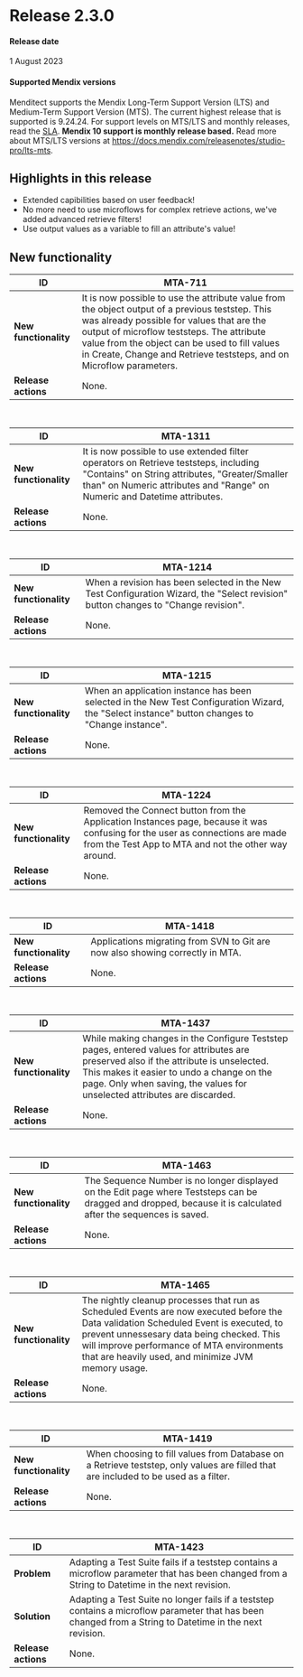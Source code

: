 # Release 2.3.0

#### Release date

1 August 2023

#### Supported Mendix versions

Menditect supports the Mendix Long-Term Support Version (LTS) and Medium-Term Support Version (MTS). The current highest release that is supported is 9.24.24.
For support levels on MTS/LTS and monthly releases, read the [SLA](../legal/sla). **Mendix 10 support is monthly release based.**
Read more about MTS/LTS versions at https://docs.mendix.com/releasenotes/studio-pro/lts-mts.

## Highlights in this release

 - Extended capibilities based on user feedback! 
 - No more need to use microflows for complex retrieve actions, we've added advanced retrieve filters! 
 - Use output values as a variable to fill an attribute's value!

## New functionality 

| ID                    | MTA-711                                                                                                                                                                                                                                                                                                             |
| --------------------- | ------------------------------------------------------------------------------------------------------------------------------------------------------------------------------------------------------------------------------------------------------------------------------------------------------------------- |
| __New functionality__ | It is now possible to use the attribute value from the object output of a previous teststep. This was already possible for values that are the output of microflow teststeps. The attribute value from the object can be used to fill values in Create, Change and Retrieve teststeps, and on Microflow parameters. |
| __Release actions__   | None.                                                                                                                                                                                                                                                                                                               |

<br/>


| ID                    | MTA-1311                                                                                                                                                                                                           |
| --------------------- | ------------------------------------------------------------------------------------------------------------------------------------------------------------------------------------------------------------------ |
| __New functionality__ | It is now possible to use extended filter operators on Retrieve teststeps, including "Contains" on String attributes, "Greater/Smaller than" on Numeric attributes and "Range" on Numeric and Datetime attributes. |
| __Release actions__   | None.                                                                                                                                                                                                              |

<br/>


| ID                    | MTA-1214                                                                                                                           |
| --------------------- | ---------------------------------------------------------------------------------------------------------------------------------- |
| __New functionality__ | When a revision has been selected in the New Test Configuration Wizard, the "Select revision" button changes to "Change revision". |
| __Release actions__   | None.                                                                                                                              |

<br/>


| ID                    | MTA-1215                                                                                                                                        |
| --------------------- | ----------------------------------------------------------------------------------------------------------------------------------------------- |
| __New functionality__ | When an application instance has been selected in the New Test Configuration Wizard, the "Select instance" button changes to "Change instance". |
| __Release actions__   | None.                                                                                                                                           |

<br/>


| ID                    | MTA-1224                                                                                                                                                                             |
| --------------------- | ------------------------------------------------------------------------------------------------------------------------------------------------------------------------------------ |
| __New functionality__ | Removed the Connect button from the Application Instances page, because it was confusing for the user as connections are made from the Test App to MTA and not the other way around. |
| __Release actions__   | None.                                                                                                                                                                                |

<br/>


| ID                    | MTA-1418                                                                      |
| --------------------- | ----------------------------------------------------------------------------- |
| __New functionality__ | Applications migrating from SVN to Git are now also showing correctly in MTA. |
| __Release actions__   | None.                                                                         |

<br/>


| ID                    | MTA-1437                                                                                                                                                                                                                                                        |
| --------------------- | --------------------------------------------------------------------------------------------------------------------------------------------------------------------------------------------------------------------------------------------------------------- |
| __New functionality__ | While making changes in the Configure Teststep pages, entered values for attributes are preserved also if the attribute is unselected. This makes it easier to undo a change on the page. Only when saving, the values for unselected attributes are discarded. |
| __Release actions__   | None.                                                                                                                                                                                                                                                           |

<br/>


| ID                    | MTA-1463                                                                                                                                                       |
| --------------------- | -------------------------------------------------------------------------------------------------------------------------------------------------------------- |
| __New functionality__ | The Sequence Number is no longer displayed on the Edit page where Teststeps can be dragged and dropped, because it is calculated after the sequences is saved. |
| __Release actions__   | None.                                                                                                                                                          |

<br/>


| ID                    | MTA-1465                                                                                                                                                                                                                                                                               |
| --------------------- | -------------------------------------------------------------------------------------------------------------------------------------------------------------------------------------------------------------------------------------------------------------------------------------- |
| __New functionality__ | The nightly cleanup processes that run as Scheduled Events are now executed before the Data validation Scheduled Event is executed, to prevent unnessesary data being checked. This will improve performance of MTA environments that are heavily used, and minimize JVM memory usage. |
| __Release actions__   | None.                                                                                                                                                                                                                                                                                  |

<br/>


| ID                    | MTA-1419                                                                                                                            |
| --------------------- | ----------------------------------------------------------------------------------------------------------------------------------- |
| __New functionality__ | When choosing to fill values from Database on a Retrieve teststep, only values are filled that are included to be used as a filter. |
| __Release actions__   | None.                                                                                                                               |

<br/>



| ID                  | MTA-1423                                                                                                                                                 |
| ------------------- | -------------------------------------------------------------------------------------------------------------------------------------------------------- |
| __Problem__         | Adapting a Test Suite fails if a teststep contains a microflow parameter that has been changed from a String to Datetime in the next revision.           |
| __Solution__        | Adapting a Test Suite no longer fails if a teststep contains a microflow parameter that has been changed from a String to Datetime in the next revision. |
| __Release actions__ | None.                                                                                                                                                    |

<br/>

 